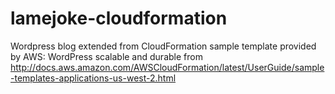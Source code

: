 # lamejoke-cloudformation
Wordpress blog extended from CloudFormation sample template provided by AWS:
WordPress scalable and durable from http://docs.aws.amazon.com/AWSCloudFormation/latest/UserGuide/sample-templates-applications-us-west-2.html
